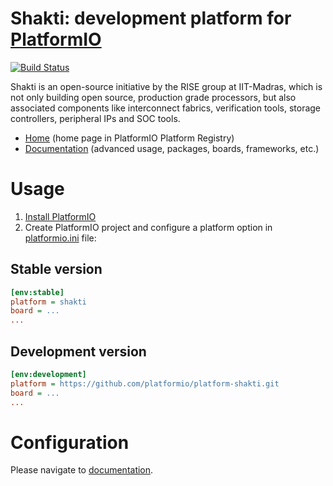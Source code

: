 # Shakti: development platform for [PlatformIO](http://platformio.org)

[![Build Status](https://github.com/platformio/platform-shakti/workflows/Examples/badge.svg)](https://github.com/platformio/platform-shakti/actions)

Shakti is an open-source initiative by the RISE group at IIT-Madras, which is not only building open source, production grade processors, but also associated components like interconnect fabrics, verification tools, storage controllers, peripheral IPs and SOC tools.

* [Home](http://platformio.org/platforms/shakti) (home page in PlatformIO Platform Registry)
* [Documentation](http://docs.platformio.org/page/platforms/shakti.html) (advanced usage, packages, boards, frameworks, etc.)

# Usage

1. [Install PlatformIO](http://platformio.org)
2. Create PlatformIO project and configure a platform option in [platformio.ini](http://docs.platformio.org/page/projectconf.html) file:

## Stable version

```ini
[env:stable]
platform = shakti
board = ...
...
```

## Development version

```ini
[env:development]
platform = https://github.com/platformio/platform-shakti.git
board = ...
...
```

# Configuration

Please navigate to [documentation](http://docs.platformio.org/page/platforms/shakti.html).
